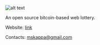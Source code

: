 ![alt text][logo]

An open source bitcoin-based web lottery.

Website: [link]

[link]: http://open.mskaline.com

Contacts: mskappa@gmail.com

[logo]: http://open.mskaline.com/images/openlotterylogobig.png "Logo Title Text 2"
